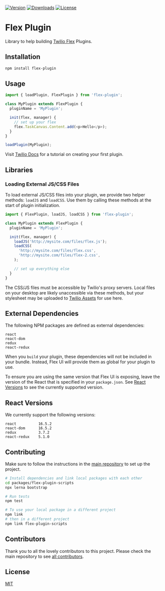 [![Version](https://img.shields.io/npm/v/flex-plugin.svg?style=square)](https://www.npmjs.com/package/flex-plugin)
[![Downloads](https://img.shields.io/npm/dt/flex-plugin.svg?style=square)](https://www.npmjs.com/package/flex-plugin)
[![License](https://img.shields.io/npm/l/flex-plugin.svg?style=square)](../../LICENSE)

# Flex Plugin

Library to help building [Twilio Flex](https://www.twilio.com/flex) Plugins.

## Installation

```bash
npm install flex-plugin
```

## Usage

```js
import { loadPlugin, FlexPlugin } from 'flex-plugin';

class MyPlugin extends FlexPlugin {
  pluginName = 'MyPlugin';

  init(flex, manager) {
    // set up your flex
    flex.TaskCanvas.Content.add(<p>Hello</p>);
  }
}

loadPlugin(MyPlugin);
```

Visit [Twilio Docs](https://www.twilio.com/docs/flex/tutorials/building-flex-plugins) for a tutorial on creating your first plugin.

## Libraries

### Loading External JS/CSS Files

To load external JS/CSS files into your plugin, we provide two helper methods: `loadJS` and `loadCSS`. Use them by calling these methods at the start of plugin initialization.

```js
import { FlexPlugin, loadJS, loadCSS } from 'flex-plugin';

class MyPlugin extends FlexPlugin {
  pluginName = 'MyPlugin';

  init(flex, manager) {
    loadJS('http://mysite.com/files/flex.js');
    loadCSS(
      'http://mysite.com/files/flex.css',
      'http://mysite.com/files/flex-2.css',
    );

    // set up everything else
  }
}
```
The CSS/JS files must be accessible by Twilio's proxy servers. Local files on your desktop are likely unaccessible via these methods, but your stylesheet may be uploaded to [Twilio Assets](https://support.twilio.com/hc/en-us/articles/360019105433-Getting-Started-with-Twilio-Assets-Beta-) for use here.

## External Dependencies

The following NPM packages are defined as external dependencies:

```
react
react-dom
redux
react-redux
```

When you `build` your plugin, these dependencies will not be included in your bundle. Instead, Flex UI will provide them as global for your plugin to use.

To ensure you are using the same version that Flex UI is exposing, leave the version of the React that is specified in your `package.json`. See [React Versions](#react-versions) to see the currently supported version.

## React Versions

We currently support the following versions:

```
react          16.5.2
react-dom      16.5.2
redux          3.7.2
react-redux    5.1.0
```

## Contributing

Make sure to follow the instructions in the [main repository](https://github.com/twilio/flex-plugin-builder#contributing) to set up the project.

```bash
# Install dependencies and link local packages with each other
cd packages/flex-plugin-scripts
npx lerna bootstrap

# Run tests
npm test

# To use your local package in a different project
npm link
# then in a different project
npm link flex-plugin-scripts
```

## Contributors

Thank you to all the lovely contributors to this project. Please check the main repository to see [all contributors](https://github.com/twilio/flex-plugin-builder#contributors).

## License

[MIT](../../LICENSE)
